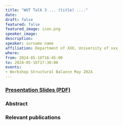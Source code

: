 ```yaml
---
title: "WUT Talk 3 ... (title) ...."
date:
draft: false
featured: false
featured_image: icon.png
speaker_image:
description:
speaker: surname name 
affiliation: Department of XXX, University of xxx
where:
from: 2024-05-16T16:45:00
to: 2024-05-16T17:30:00
events:
- Workshop Structural Balance May 2024 
---
```


### [Presentation Slides (PDF)](xxx.pdf)


### Abstract


### Relevant publications 

